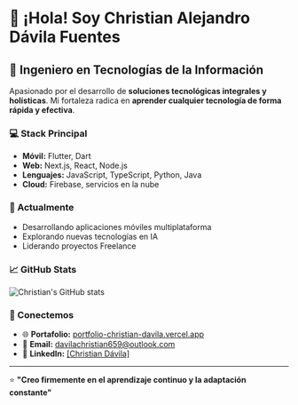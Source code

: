 # 👋 ¡Hola! Soy Christian Alejandro Dávila Fuentes

## 🚀 Ingeniero en Tecnologías de la Información

Apasionado por el desarrollo de **soluciones tecnológicas integrales y holísticas**. Mi fortaleza radica en **aprender cualquier tecnología de forma rápida y efectiva**.

### 💻 Stack Principal
- **Móvil:** Flutter, Dart
- **Web:** Next.js, React, Node.js
- **Lenguajes:** JavaScript, TypeScript, Python, Java
- **Cloud:** Firebase, servicios en la nube

### 🌱 Actualmente
- Desarrollando aplicaciones móviles multiplataforma
- Explorando nuevas tecnologías en IA
- Liderando proyectos Freelance

### 📈 GitHub Stats
![Christian's GitHub stats](https://github-stats-seven-taupe.vercel.app/api?username=chris3118&show_icons=true&theme=radical&count_private=true)

### 🔗 Conectemos
- 🌐 **Portafolio:** [portfolio-christian-davila.vercel.app](https://portfolio-christian-davila.vercel.app)
- 📧 **Email:** davilachristian659@outlook.com
- 💼 **LinkedIn:** [[Christian Dávila]](https://linkedin.com/in/christian-dávila-3a76b4214)

---
⭐️ **"Creo firmemente en el aprendizaje continuo y la adaptación constante"**

